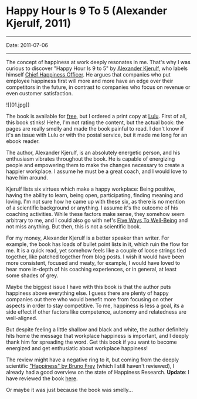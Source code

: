 # Happy Hour Is 9 To 5 (Alexander Kjerulf, 2011)

----

Date: 2011-07-06

----

The concept of happiness at work deeply resonates in me. That's why I was curious to discover "Happy Hour Is 9 to 5" by [Alexander Kjerulf](http://positivesharing.com/about-me/), who labels himself [Chief Happiness Officer](http://positivesharing.com/). He argues that companies who put employee happiness first will more and more have an edge over their competitors in the future, in contrast to companies who focus on revenue or even customer satisfaction.

![[01.jpg]]

The book is available for [free](http://positivesharing.com/happyhouris9to5/bookhtml/happyhouris9to5overview.html), but I ordered a print copy at [Lulu](http://www.lulu.com/content/562646). First of all, this book stinks! Hehe, I'm not rating the content, but the actual book: the pages are really smelly and made the book painful to read. I don't know if it's an issue with Lulu or with the postal service, but it made me long for an ebook reader.

The author, Alexander Kjerulf, is an absolutely energetic person, and his enthusiasm vibrates throughout the book. He is capable of energizing people and empowering them to make the changes necessary to create a happier workplace. I assume he must be a great coach, and I would love to have him around.

Kjerulf lists six virtues which make a happy workplace: Being positive, having the ability to learn, being open, participating, finding meaning and loving. I'm not sure how he came up with these six, as there is no mention of a scientific background or anything. I assume it's the outcome of his coaching activities. While these factors make sense, they somehow seem arbitrary to me, and I could also go with nef's [Five Ways To Well-Being](http://www.neweconomics.org/projects/five-ways-well-being) and not miss anything. But then, this is not a scientific book.

For my money, Alexander Kjerulf is a better speaker than writer. For example, the book has loads of bullet point lists in it, which ruin the flow for me. It is a quick read, yet somehow feels like a couple of loose strings tied together, like patched together from blog posts. I wish it would have been more consistent, focused and meaty, for example, I would have loved to hear more in-depth of his coaching experiences, or in general, at least some shades of grey. 

Maybe the biggest issue I have with this book is that the author puts happiness above everything else. I guess there are plenty of happy companies out there who would benefit more from focusing on other aspects in order to stay competitive. To me, happiness is less a goal, its a side effect if other factors like competence, autonomy and relatedness are well-aligned.

But despite feeling a little shallow and black and white, the author definitely hits home the message that workplace happiness is important, and I deeply thank him for spreading the word. Get this book if you want to become energized and get enthusiatic about workplace happiness! 

The review might have a negative ring to it, but coming from the deeply scientific ["Happiness" by Bruno Frey](http://www.amazon.de/gp/product/0262062771/ref=as_li_ss_tl?ie=UTF8&tag=dieanachrhalb-21&linkCode=as2&camp=1638&creative=19454&creativeASIN=0262062771) (which I still haven't reviewed), I already had a good overview on the state of Happiness Research. **Update**: I have reviewed the book [here](happiness).

Or maybe it was just because the book was smelly...


